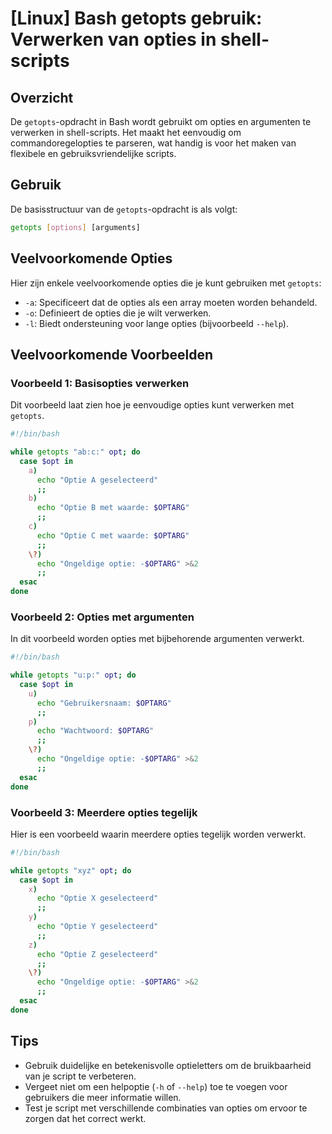 # [Linux] Bash getopts gebruik: Verwerken van opties in shell-scripts

## Overzicht
De `getopts`-opdracht in Bash wordt gebruikt om opties en argumenten te verwerken in shell-scripts. Het maakt het eenvoudig om commandoregelopties te parseren, wat handig is voor het maken van flexibele en gebruiksvriendelijke scripts.

## Gebruik
De basisstructuur van de `getopts`-opdracht is als volgt:

```bash
getopts [options] [arguments]
```

## Veelvoorkomende Opties
Hier zijn enkele veelvoorkomende opties die je kunt gebruiken met `getopts`:

- `-a`: Specificeert dat de opties als een array moeten worden behandeld.
- `-o`: Definieert de opties die je wilt verwerken.
- `-l`: Biedt ondersteuning voor lange opties (bijvoorbeeld `--help`).

## Veelvoorkomende Voorbeelden

### Voorbeeld 1: Basisopties verwerken
Dit voorbeeld laat zien hoe je eenvoudige opties kunt verwerken met `getopts`.

```bash
#!/bin/bash

while getopts "ab:c:" opt; do
  case $opt in
    a)
      echo "Optie A geselecteerd"
      ;;
    b)
      echo "Optie B met waarde: $OPTARG"
      ;;
    c)
      echo "Optie C met waarde: $OPTARG"
      ;;
    \?)
      echo "Ongeldige optie: -$OPTARG" >&2
      ;;
  esac
done
```

### Voorbeeld 2: Opties met argumenten
In dit voorbeeld worden opties met bijbehorende argumenten verwerkt.

```bash
#!/bin/bash

while getopts "u:p:" opt; do
  case $opt in
    u)
      echo "Gebruikersnaam: $OPTARG"
      ;;
    p)
      echo "Wachtwoord: $OPTARG"
      ;;
    \?)
      echo "Ongeldige optie: -$OPTARG" >&2
      ;;
  esac
done
```

### Voorbeeld 3: Meerdere opties tegelijk
Hier is een voorbeeld waarin meerdere opties tegelijk worden verwerkt.

```bash
#!/bin/bash

while getopts "xyz" opt; do
  case $opt in
    x)
      echo "Optie X geselecteerd"
      ;;
    y)
      echo "Optie Y geselecteerd"
      ;;
    z)
      echo "Optie Z geselecteerd"
      ;;
    \?)
      echo "Ongeldige optie: -$OPTARG" >&2
      ;;
  esac
done
```

## Tips
- Gebruik duidelijke en betekenisvolle optieletters om de bruikbaarheid van je script te verbeteren.
- Vergeet niet om een helpoptie (`-h` of `--help`) toe te voegen voor gebruikers die meer informatie willen.
- Test je script met verschillende combinaties van opties om ervoor te zorgen dat het correct werkt.